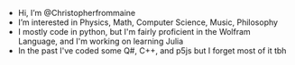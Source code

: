 -  Hi, I’m @Christopherfrommaine
-  I’m interested in Physics, Math, Computer Science, Music, Philosophy
-  I mostly code in python, but I'm fairly proficient in the Wolfram Language, and I'm working on learning Julia
-  In the past I've coded some Q#, C++, and p5js but I forget most of it tbh

<!---
Christopherfrommaine/Christopherfrommaine is a ✨ special ✨ repository because its `README.md` (this file) appears on your GitHub profile.
You can click the Preview link to take a look at your changes.
--->
